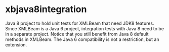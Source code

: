 xbjava8integration
==================

Java 8 project to hold unit tests for XMLBeam that need JDK8 features. 
Since XMLBeam is a Java 6 project, integration tests with Java 8 need to be in a separate project.
Notice that you still benefit from Java 8 default methods in XMLBeam.
The Java 6 compatibility is not a restriction, but an extension.
